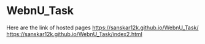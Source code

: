 # WebnU_Task

Here are the link of hosted pages
https://sanskar12k.github.io/WebnU_Task/
https://sanskar12k.github.io/WebnU_Task/index2.html
